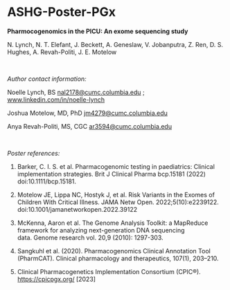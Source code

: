 # ASHG-Poster-PGx

**Pharmocogenomics in the PICU: An exome sequencing study**

N. Lynch, N. T. Elefant, J. Beckett, A. Geneslaw, V. Jobanputra, Z. Ren, D. S. Hughes, A. Revah-Politi, J. E. Motelow

<br />


*Author contact information:*

Noelle Lynch, BS nal2178@cumc.columbia.edu ; www.linkedin.com/in/noelle-lynch

Joshua Motelow, MD, PhD jm4279@cumc.columbia.edu

Anya Revah-Politi, MS, CGC ar3594@cumc.columbia.edu


<br />

*Poster references:*

1. Barker, C. I. S. et al. Pharmacogenomic testing in paediatrics: Clinical implementation strategies. Brit J Clinical Pharma bcp.15181 (2022) doi:10.1111/bcp.15181.

2. Motelow JE, Lippa NC, Hostyk J, et al. Risk Variants in the Exomes of Children With Critical Illness. JAMA Netw Open. 2022;5(10):e2239122. doi:10.1001/jamanetworkopen.2022.39122

3. McKenna, Aaron et al. The Genome Analysis Toolkit: a MapReduce framework for analyzing next-generation DNA sequencing data. Genome research vol. 20,9 (2010): 1297-303. 

3. Sangkuhl et al. (2020). Pharmacogenomics Clinical Annotation Tool (PharmCAT). Clinical pharmacology and therapeutics, 107(1), 203–210.

5. Clinical Pharmacogenetics Implementation Consortium (CPIC®). https://cpicpgx.org/ [2023]
